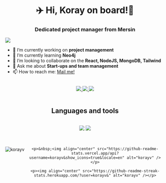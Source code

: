 <h1 align="center"> ✈️ Hi, Koray on board!👋</h1>
<h3 align=center> Dedicated project manager from Mersin</h3>
<img src= "https://www.google.com/search?q=my+sql&oq=my+sql&gs_lcrp=EgZjaHJvbWUyBggAEEUYOTIJCAEQABgKGIAEMgkIAhAAGAoYgAQyCQgDEAAYChiABDIJCAQQABgKGIAEMgkIBRAAGAoYgAQyCQgGEAAYChiABDIJCAcQABgKGIAEMgkICBAAGAoYgATSAQgxOTA3ajBqMagCALACAA&sourceid=chrome&ie=UTF-8">
<br/>

- 🔭 I’m currently working on **project management**
- 🌱 I’m currently learning **Neo4j**
- 👯 I’m looking to collaborate on the **React, NodeJS, MongoDB, Tailwind**
- 💬 Ask me about **Start-ups and team management**
- 📫 How to reach me: <a href="mailto:korayvatan01@gmail.com">Mail me!</a>

<br/>
<div align="center"> 
  <a href="mailto:korayvatan01@gmail.com">
    <img src="https://img.shields.io/badge/Gmail-333333?style=for-the-badge&logo=gmail&logoColor=red" />
  </a>
  <a href="https://linkedin.com/in/pedro-sales-muniz" target="_blank">
    <img src="https://img.shields.io/badge/LinkedIn-0077B5?style=for-the-badge&logo=linkedin&logoColor=bwhitelue" target="_blank" />
  </a>
  
  <a href="https://korayv.github.io" target="_blank">
     <img src="https://img.shields.io/badge/Portfolio-FF5722?style=for-the-badge&logo=todoist&logoColor=white" target="_blank" /> 
  </a> 
</div>
<br>
<h2 align="center">Languages and tools</h2>
<br/>
<div align="center">
    <img src="https://skillicons.dev/icons?i=react,bootstrap,html,css,php,tailwind,git,gcp,figma,webflow,wordpress" />
    <img src="https://skillicons.dev/icons?i=java,nodejs,javascript,typescript,mysql, postgres,dotnet,mongodb,c#,nextjs" /><br>
</div>
<br/> <br>
<div align="center">
    <p><img align="left" src="https://github-readme-stats.vercel.app/api/top-langs?username=korayv&show_icons=true&locale=en&layout=compact" alt="korayv" /></p>

    <p>&nbsp;<img align="center" src="https://github-readme-stats.vercel.app/api?username=korayv&show_icons=true&locale=en" alt="korayv" /></p>

    <p><img align="center" src="https://github-readme-streak-stats.herokuapp.com/?user=korayv&" alt="korayv" /></p>
</div>